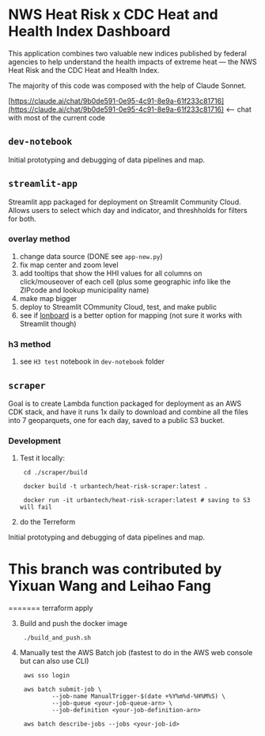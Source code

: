 # NWS Heat Risk x CDC Heat and Health Index Dashboard

This application combines two valuable new indices published by federal agencies to help understand the health impacts of extreme heat — the NWS Heat Risk and the CDC Heat and Health Index.

The majority of this code was composed with the help of Claude Sonnet.

[https://claude.ai/chat/9b0de591-0e95-4c91-8e9a-61f233c81716](https://claude.ai/chat/9b0de591-0e95-4c91-8e9a-61f233c81716) <-- chat with most of the current code


## `dev-notebook`

Initial prototyping and debugging of data pipelines and map.

## `streamlit-app`

Streamlit app packaged for deployment on Streamlit Community Cloud. Allows users to select which day and indicator, and threshholds for filters for both.

### overlay method

1. change data source (DONE see `app-new.py`)
4. fix map center and zoom level
2. add tooltips that show the HHI values for all columns on click/mouseover of each cell (plus some geographic info like the ZIPcode and lookup municipality name)
3. make map bigger
5. deploy to Streamlit COmmunity Cloud, test, and make public
6. see if [lonboard](https://github.com/developmentseed/lonboard) is a better option for mapping (not sure it works with Streamlit though)

### h3 method
1. see `H3 test` notebook in `dev-notebook` folder

## `scraper`

Goal is to create Lambda function packaged for deployment as an AWS CDK stack, and have it runs 1x daily to download and combine all the files into 7 geoparquets, one for each day, saved to a public S3 bucket.

### Development

1. Test it locally:
        
        cd ./scraper/build
        
        docker build -t urbantech/heat-risk-scraper:latest .
        
        docker run -it urbantech/heat-risk-scraper:latest # saving to S3 will fail


2. do the Terreform


Initial prototyping and debugging of data pipelines and map.

# This branch was contributed by Yixuan Wang and Leihao Fang
=======
        terraform apply

3. Build and push the docker image

        ./build_and_push.sh


4. Manually test the AWS Batch job (fastest to do in the AWS web console but can also use CLI)

        aws sso login
        
        aws batch submit-job \
                --job-name ManualTrigger-$(date +%Y%m%d-%H%M%S) \
                --job-queue <your-job-queue-arn> \
                --job-definition <your-job-definition-arn>

        aws batch describe-jobs --jobs <your-job-id>

